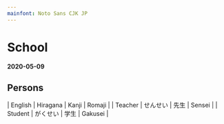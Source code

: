 ```yaml
---
mainfont: Noto Sans CJK JP
---
```

# School

**2020-05-09**

## Persons

| English | Hiragana | Kanji | Romaji |
| Teacher | せんせい | 先生  | Sensei  |
| Student | がくせい | 学生  | Gakusei |


